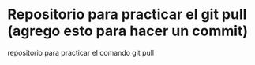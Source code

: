 # Repositorio para practicar el git pull (agrego esto para hacer un commit)
repositorio para practicar el comando git pull
